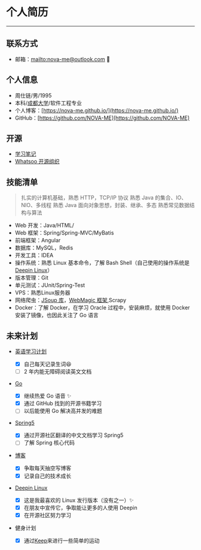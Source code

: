 # 个人简历

----

## 联系方式

- 邮箱：<mailto:nova-me@outlook.com> :tada:

## 个人信息

- 周仕链/男/1995
- 本科/[成都大学](http://www.cdu.edu.cn/)/软件工程专业
- 个人博客：[https://nova-me.github.io/](https://nova-me.github.io/)
- GitHub：[https://github.com/NOVA-ME](https://github.com/NOVA-ME)

## 开源

- [学习笔记](https://www.notion.so/xizhou/Notes-bf78dc0cbc164d00896f2ac4ac5c99c9#bf78dc0cbc164d00896f2ac4ac5c99c9)
- [Whatsoo 开源组织](https://github.com/Whatsoo)

## 技能清单

> 扎实的计算机基础，熟悉 HTTP，TCP/IP 协议
> 熟悉 Java 的集合、IO、NIO、多线程
> 熟悉 Java 面向对象思想，封装、继承、多态
> 熟悉常见数据结构与算法

- Web 开发：Java/HTML/
- Web 框架：Spring/Spring-MVC/MyBatis
- 前端框架：Angular
- 数据库：MySQL，Redis
- 开发工具：IDEA
- 操作系统：熟悉 Linux 基本命令，了解 Bash Shell（自己使用的操作系统是[Deepin Linux](https://www.deepin.org/)）
- 版本管理：Git
- 单元测试：JUnit/Spring-Test
- VPS：熟悉Linux服务器
- 网络爬虫：[JSoup 库](https://jsoup.org/)，[WebMagic 框架](https://webmagic.io/),Scrapy
- Docker：了解 Docker，在学习 Oracle 过程中，安装麻烦，就使用 Docker 安装了镜像，也因此关注了 Go 语言

## 未来计划

- [英语学习计划](https://study.163.com/course/courseMain.htm?courseId=1119010)

  - [x] 自己每天记录生词:satisfied:
  - [ ] 2 年内能无障碍阅读英文文档

- [Go](https://github.com/PinoZhou/GoBasic)

  - [x] 继续热爱 Go 语音 :sparkles:
  - [x] 通过 GitHub 找到的开源书籍学习
  - [ ] 以后能使用 Go 解决高并发的难题

- [Spring5](https://legacy.gitbook.com/book/lfvepclr/spring-framework-5-doc-cn/details)

  - [x] 通过开源社区翻译的中文文档学习 Spring5
  - [ ] 了解 Spring 核心代码

- [博客](https://www.pinozhou.github.io)

  - [x] 争取每天抽空写博客
  - [x] 记录自己的技术成长

- [Deepin Linux](https://www.deepin.org/)
  - [x] 这是我最喜欢的 Linux 发行版本（没有之一）:sparkles:
  - [x] 在朋友中宣传它，争取能让更多的人使用 Deepin
  - [x] 在开源社区努力学习
- 健身计划
  - [x] 通过[Keep](http://www.gotokeep.com/)来进行一些简单的运动
